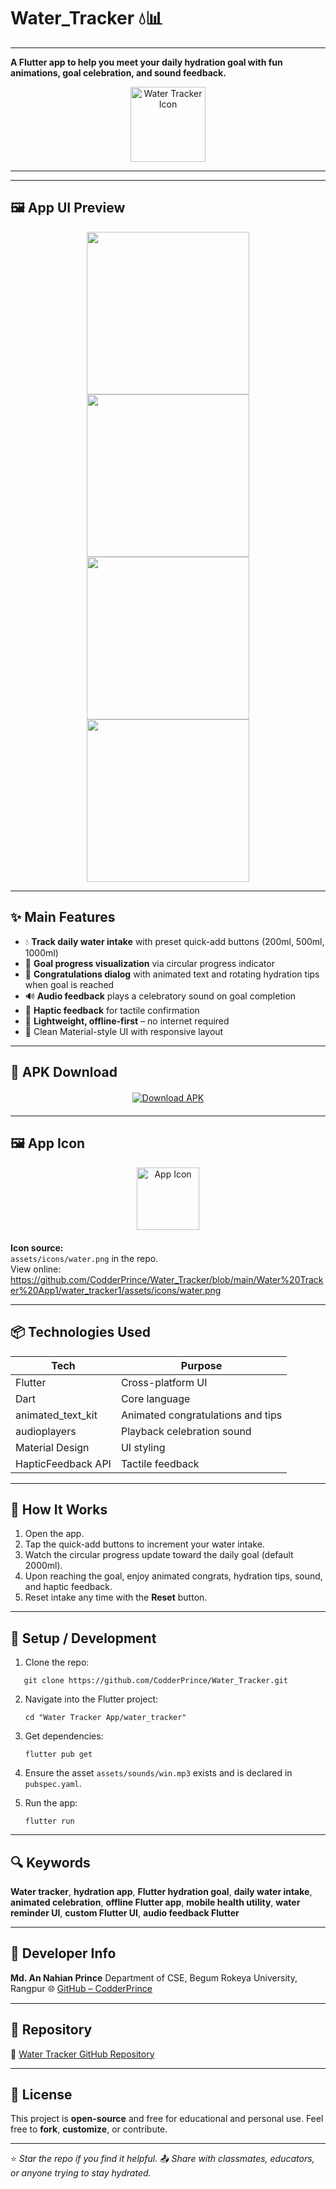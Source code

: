 # Water_Tracker 💧📊
---



**A Flutter app to help you meet your daily hydration goal with fun animations, goal celebration, and sound feedback.**

<div align="center" style="margin-top: 10px; margin-bottom: 10px;">
  <img src="https://github.com/CodderPrince/Water_Tracker/blob/main/Water%20Tracker%20App1/water_tracker1/assets/icons/water.png" alt="Water Tracker Icon" width="120" />
</div>

---
---

## 🖼️ App UI Preview

<p align="center">
  <img src="https://github.com/CodderPrince/Water_Tracker/blob/main/UI/Screenshot_20250804_025000.png" width="260" />
  <img src="https://github.com/CodderPrince/Water_Tracker/blob/main/UI/Screenshot_20250804_025008.png" width="260" />
  <img src="https://github.com/CodderPrince/Water_Tracker/blob/main/UI/Screenshot_20250804_025018.png" width="260" />
  <img src="https://github.com/CodderPrince/Water_Tracker/blob/main/UI/Screenshot_20250804_025026.png" width="260" />
</p>

---
## ✨ Main Features

- 💧 **Track daily water intake** with preset quick-add buttons (200ml, 500ml, 1000ml)  
- 🎯 **Goal progress visualization** via circular progress indicator  
- 🎉 **Congratulations dialog** with animated text and rotating hydration tips when goal is reached  
- 🔊 **Audio feedback** plays a celebratory sound on goal completion  
- 🤲 **Haptic feedback** for tactile confirmation  
- 🧠 **Lightweight, offline-first** – no internet required  
- 🎨 Clean Material-style UI with responsive layout  

---

## 🚀 APK Download

<div align="center" style="margin: 20px 0;">
  <a href="https://github.com/CodderPrince/Water_Tracker/blob/main/apk/Water%20Tracker.apk" target="_blank">
    <img src="https://img.shields.io/badge/⬇️%20Download%20Water%20Tracker%20APK-Android-blue?style=for-the-badge&logo=android" alt="Download APK" />
  </a>
</div>

---

## 🖼️ App Icon

<div align="center" style="margin-bottom: 20px;">
  <img src="https://github.com/CodderPrince/Water_Tracker/blob/main/Water%20Tracker%20App1/water_tracker1/assets/icons/water.png" alt="App Icon" width="100" />
</div>

**Icon source:**  
`assets/icons/water.png` in the repo.  
View online:  
https://github.com/CodderPrince/Water_Tracker/blob/main/Water%20Tracker%20App1/water_tracker1/assets/icons/water.png

---

## 📦 Technologies Used

| Tech | Purpose |
|------|---------|
| Flutter | Cross-platform UI |
| Dart | Core language |
| animated_text_kit | Animated congratulations and tips |
| audioplayers | Playback celebration sound |
| Material Design | UI styling |
| HapticFeedback API | Tactile feedback |

---

## 📝 How It Works

1. Open the app.  
2. Tap the quick-add buttons to increment your water intake.  
3. Watch the circular progress update toward the daily goal (default 2000ml).  
4. Upon reaching the goal, enjoy animated congrats, hydration tips, sound, and haptic feedback.  
5. Reset intake any time with the **Reset** button.

---

## 🚧 Setup / Development

1. Clone the repo:
```
   git clone https://github.com/CodderPrince/Water_Tracker.git
```

2. Navigate into the Flutter project:

   ```
   cd "Water Tracker App/water_tracker"
   ```
3. Get dependencies:

   ```
   flutter pub get
   ```
4. Ensure the asset `assets/sounds/win.mp3` exists and is declared in `pubspec.yaml`.
5. Run the app:

   ```
   flutter run
   ```

---

## 🔍 Keywords

**Water tracker**, **hydration app**, **Flutter hydration goal**, **daily water intake**, **animated celebration**, **offline Flutter app**, **mobile health utility**, **water reminder UI**, **custom Flutter UI**, **audio feedback Flutter**

---

## 💬 Developer Info

**Md. An Nahian Prince**
Department of CSE, Begum Rokeya University, Rangpur
🌐 [GitHub – CodderPrince](https://github.com/CodderPrince)

---

## 📂 Repository

🔗 [Water Tracker GitHub Repository](https://github.com/CodderPrince/Water_Tracker)

---

## 📌 License

This project is **open-source** and free for educational and personal use.
Feel free to **fork**, **customize**, or contribute.

---

⭐ *Star the repo if you find it helpful.*
📤 *Share with classmates, educators, or anyone trying to stay hydrated.*
